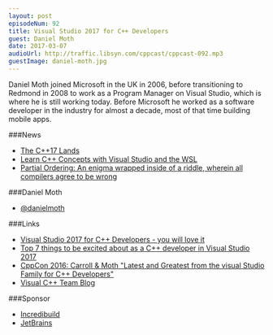 ```yaml
---
layout: post
episodeNum: 92
title: Visual Studio 2017 for C++ Developers
guest: Daniel Moth
date: 2017-03-07
audioUrl: http://traffic.libsyn.com/cppcast/cppcast-092.mp3
guestImage: daniel-moth.jpg
---
```


Daniel Moth joined Microsoft in the UK in 2006, before transitioning to Redmond in 2008 to work as a Program Manager on Visual Studio, which is where he is still working today. Before Microsoft he worked as a software developer in the industry for almost a decade, most of that time building mobile apps.

###News

 - [The C++17 Lands](https://fearlesscoder.blogspot.co.uk/2017/02/the-c17-lands.html)
 - [Learn C++ Concepts with Visual Studio and the WSL](https://blogs.msdn.microsoft.com/vcblog/2017/02/22/learn-c-concepts-with-visual-studio-and-the-wsl/)
 - [Partial Ordering: An enigma wrapped inside of a riddle, wherein all compilers agree to be wrong](https://medium.com/@barryrevzin/partial-ordering-an-enigma-wrapped-inside-of-a-riddle-a32e1a1fc10d#.huw3jxkny)
 
###Daniel Moth

 - [@danielmoth](https://twitter.com/danielmoth)
 
###Links

 - [Visual Studio 2017 for C++ Developers - you will love it](https://blogs.msdn.microsoft.com/vcblog/2017/03/07/visual-studio-2017-for-c-developers-you-will-love-it/)
 - [Top 7 things to be excited about as a C++ developer in Visual Studio 2017](https://channel9.msdn.com/Events/Visual-Studio/Visual-Studio-2017-Launch/220)
 - [CppCon 2016: Carroll & Moth "Latest and Greatest from the visual Studio Family for C++ Developers"](https://www.youtube.com/watch?v=MBmp1gxCu9k)
 - [Visual C++ Team Blog](https://blogs.msdn.microsoft.com/vcblog/)
 
###Sponsor

- [Incredibuild](https://www.incredibuild.com/cppoffer)
- [JetBrains](https://www.jetbrains.com/cpp/?utm_source=cppcast&utm_medium=podcast&utm_content=cppcast-podcast&utm_campaign=cpp)

